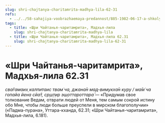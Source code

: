 ```yaml
---
slug: shri-chajtanya-charitamrita-madhya-lila-62-31
refs:
  - ../../58-sahajiya-voobrazhaemaya-predannost/885-1982-06-17-a-shkoly-sahadzhii-i-majavady-prizvany-izolirovat-zabluzhdayushhihsya-ot-vajshnavov.md
tags:
  - title: «Шри Чайтанья-чаритамрита», Мадхья-лила
    slug: shri-chajtanya-charitamrita-madhya-lila
  - title: «Шри Чайтанья-чаритамрита», Мадхья-лила 62.31
    slug: shri-chajtanya-charitamrita-madhya-lila-62-31
---
```


# «Шри Чайтанья-чаритамрита», Мадхья-лила 62.31

*сва̄гамаих̣ калпитаис твам̇ ча, джана̄н мад-вимукха̄н куру / ма̄м̇ ча гопайа йена сйа̄т, ср̣ш̣т̣ир эш̣оттароттара̄* — «Придумав свое толкование Ведам, отврати людей от Меня, тем самым сокрой истину обо Мне, чтобы люди больше преуспели в мирском благополучии» («Падма-пурана», Уттара-кханда, 62.31; «Шри Чайтанья-чаритамрита», Мадхья-лила, 6.181).

